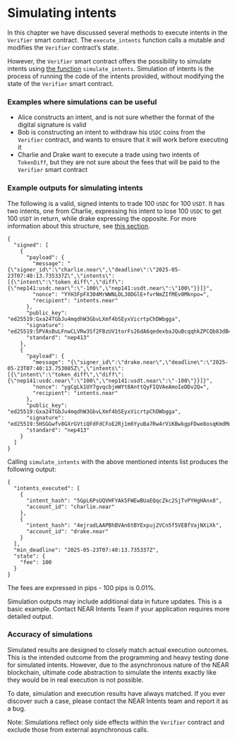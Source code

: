 # Simulating intents

In this chapter we have discussed several methods to execute intents in the `Verifier` smart contract. The `execute_intents` function calls a mutable and modifies the `Verifier` contract’s state.

However, the `Verifier` smart contract offers the possibility to simulate intents using [the function](https://near.github.io/intents/defuse/intents/trait.Intents.html#tymethod.simulate_intents) `simulate_intents`. Simulation of intents is the process of running the code of the intents provided, without modifying the state of the `Verifier` smart contract.&#x20;

### Examples where simulations can be useful

* Alice constructs an intent, and is not sure whether the format of the digital signature is valid
* Bob is constructing an intent to withdraw his `USDC` coins from the `Verifier` contract, and wants to ensure that it will work before executing it
* Charlie and Drake want to execute a trade using two intents of `TokenDiff`, but they are not sure about the fees that will be paid to the `Verifier` smart contract

### Example outputs for simulating intents

The following is a valid, signed intents to trade 100 `USDC` for 100 `USDT`. It has two intents, one from Charlie, expressing his intent to lose 100 `USDC` to get 100 `USDT` in return, while drake expressing the opposite. For more information about this structure, see [this section](intent-types-and-execution.md).

```
{
  "signed": [
    {
      "payload": {
        "message": "{\"signer_id\":\"charlie.near\",\"deadline\":\"2025-05-23T07:40:13.735337Z\",\"intents\":[{\"intent\":\"token_diff\",\"diff\":{\"nep141:usdc.near\":\"-100\",\"nep141:usdt.near\":\"100\"}}]}",
        "nonce": "YYH3FpFX304MrWWNLOLJ0DGlE+fvrNmZIfMEv0Mknpo=",
        "recipient": "intents.near"
      },
      "public_key": "ed25519:Gxa24TGbJu4mqdhW3GbvLXmf4bSEyxVicrtpChDWbgga",
      "signature": "ed25519:5PVAsBuLFnwCLVRw3Sf2FBzUV1torFs26dA6qedexbaJQuBcqqhkZPCQb83dB4qR8tBiy69B9g8PaUyxs1qR5FNq",
      "standard": "nep413"
    },
    {
      "payload": {
        "message": "{\"signer_id\":\"drake.near\",\"deadline\":\"2025-05-23T07:40:13.753085Z\",\"intents\":[{\"intent\":\"token_diff\",\"diff\":{\"nep141:usdc.near\":\"100\",\"nep141:usdt.near\":\"-100\"}}]}",
        "nonce": "ygCgLk1UY7gvqcbjmWYt8AnttQyFIQVAeAmoIeDDv2Q=",
        "recipient": "intents.near"
      },
      "public_key": "ed25519:Gxa24TGbJu4mqdhW3GbvLXmf4bSEyxVicrtpChDWbgga",
      "signature": "ed25519:5HSGGwfv8GXrGVtiQFdFdCFoE2Rj1m6YyuBa7Rw4rViKBwkgpFDwe8osqKmdMqYUeSNZzymNt3eoZUNUeXmYvUiu",
      "standard": "nep413"
    }
  ]
}
```

Calling `simulate_intents` with the above mentioned intents list produces the following output:

```
{
  "intents_executed": [
    {
      "intent_hash": "5GpL6PsUQVHFYAk5FWEwBUaEQqcZkc2SjTvPYHgHAnx8",
      "account_id": "charlie.near"
    },
    {
      "intent_hash": "4ejradLAAPBhBVAn6tBYExpuj2VCn5f5VEBfVajNXiXk",
      "account_id": "drake.near"
    }
  ],
  "min_deadline": "2025-05-23T07:40:13.735337Z",
  "state": {
    "fee": 100
  }
}
```

The fees are expressed in pips - 100 pips is 0.01%.

Simulation outputs may include additional data in future updates. This is a basic example. Contact NEAR Intents Team if your application requires more detailed output.

### Accuracy of simulations

Simulated results are designed to closely match actual execution outcomes. This is the intended outcome from the programming and heavy testing done for simulated intents. However, due to the asynchronous nature of the NEAR blockchain, ultimate code abstraction to simulate the intents exactly like they would be in real execution is not possible.&#x20;

To date, simulation and execution results have always matched. If you ever discover such a case, please contact the NEAR Intents team and report it as a bug.

Note: Simulations reflect only side effects within the `Verifier` contract and exclude those from external asynchronous calls.
